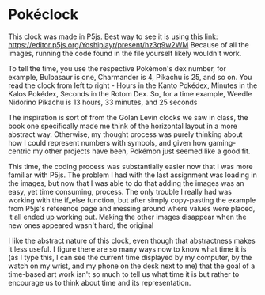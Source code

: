 # Pokéclock

This clock was made in P5js. Best way to see it is using this link: 
https://editor.p5js.org/Yoshiplayr/present/hz3q9w2WM
Because of all the images, running the code found in the file yourself likely wouldn't work.

To tell the time, you use the respective Pokémon's dex number, for example, Bulbasaur is one, Charmander is 4, Pikachu is 25, and so on. 
You read the clock from left to right - Hours in the Kanto Pokédex, Minutes in the Kalos Pokédex, Seconds in the Rotom Dex.
So, for a time example, Weedle Nidorino Pikachu is 13 hours, 33 minutes, and 25 seconds

The inspiration is sort of from the Golan Levin clocks we saw in class, the book one specifically made me think of the horizontal layout in a more abstract way.
Otherwise, my thought process was purely thinking about how I could represent numbers with symbols, and given how gaming-centric my other projects have been, Pokémon just seemed like a good fit.

This time, the coding process was substantially easier now that I was more familiar with P5js. The problem I had with the last assignment was loading in the images, but now that I was able to do that adding the images was an easy, yet time consuming, process.
The only trouble I really had was working with the if_else function, but after simply copy-pasting the example from P5js's reference page and messing around where values were placed, it all ended up working out. Making the other images disappear when the new ones appeared wasn't hard, the original

I like the abstract nature of this clock, even though that abstractness makes it less useful. I figure there are so many ways now to know what time it is (as I type this, I can see the current time displayed by my computer, by the watch on my wrist, and my phone on the desk next to me) that the goal of a time-based art work isn't so much to tell us what time it is but rather to encourage us to think about time and its representation.
